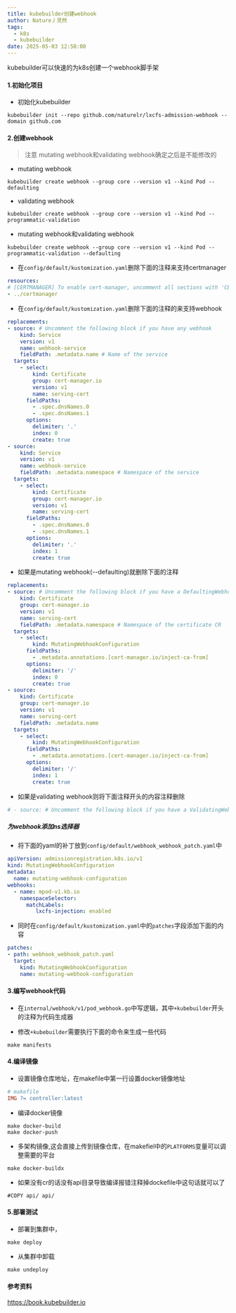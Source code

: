 ```yaml
---
title: kubebuilder创建webhook
author: Nature丿灵然
tags:
  - k8s
  - kubebuilder
date: 2025-05-03 12:58:00
---
```

kubebuilder可以快速的为k8s创建一个webhook脚手架

<!--more-->

#### 1.初始化项目

- 初始化kubebuilder

```shell
kubebuilder init --repo github.com/naturelr/lxcfs-admission-webhook --domain github.com
```

#### 2.创建webhook

> 注意 mutating webhook和validating webhook确定之后是不能修改的

- mutating webhook

```shell
kubebuilder create webhook --group core --version v1 --kind Pod --defaulting 
```

- validating webhook

```shell
kubebuilder create webhook --group core --version v1 --kind Pod --programmatic-validation
```

- mutating webhook和validating webhook

```shell
kubebuilder create webhook --group core --version v1 --kind Pod --programmatic-validation --defaulting
```

- 在`config/default/kustomization.yaml`删除下面的注释来支持certmanager

```yaml
resources:
# [CERTMANAGER] To enable cert-manager, uncomment all sections with 'CERTMANAGER'. 'WEBHOOK' components are required.
- ../certmanager
```

- 在`config/default/kustomization.yaml`删除下面的注释的来支持webhook

```yaml
replacements:
- source: # Uncomment the following block if you have any webhook
    kind: Service
    version: v1
    name: webhook-service
    fieldPath: .metadata.name # Name of the service
  targets:
    - select:
        kind: Certificate
        group: cert-manager.io
        version: v1
        name: serving-cert
      fieldPaths:
        - .spec.dnsNames.0
        - .spec.dnsNames.1
      options:
        delimiter: '.'
        index: 0
        create: true
- source:
    kind: Service
    version: v1
    name: webhook-service
    fieldPath: .metadata.namespace # Namespace of the service
  targets:
    - select:
        kind: Certificate
        group: cert-manager.io
        version: v1
        name: serving-cert
      fieldPaths:
        - .spec.dnsNames.0
        - .spec.dnsNames.1
      options:
        delimiter: '.'
        index: 1
        create: true
```

- 如果是mutating webhook(--defaulting)就删除下面的注释

```yaml
replacements:
- source: # Uncomment the following block if you have a DefaultingWebhook (--defaulting )
    kind: Certificate
    group: cert-manager.io
    version: v1
    name: serving-cert
    fieldPath: .metadata.namespace # Namespace of the certificate CR
  targets:
    - select:
        kind: MutatingWebhookConfiguration
      fieldPaths:
        - .metadata.annotations.[cert-manager.io/inject-ca-from]
      options:
        delimiter: '/'
        index: 0
        create: true
- source:
    kind: Certificate
    group: cert-manager.io
    version: v1
    name: serving-cert
    fieldPath: .metadata.name
  targets:
    - select:
        kind: MutatingWebhookConfiguration
      fieldPaths:
        - .metadata.annotations.[cert-manager.io/inject-ca-from]
      options:
        delimiter: '/'
        index: 1
        create: true
```

- 如果是validating webhook则将下面注释开头的内容注释删除

```yaml
# - source: # Uncomment the following block if you have a ValidatingWebhook (--programmatic-validation)
```

##### 为webhook添加ns选择器

- 将下面的yaml的补丁放到`config/default/webhook_webhook_patch.yaml`中

```yaml
apiVersion: admissionregistration.k8s.io/v1
kind: MutatingWebhookConfiguration
metadata:
  name: mutating-webhook-configuration
webhooks:
  - name: mpod-v1.kb.io
    namespaceSelector:
      matchLabels:
         lxcfs-injection: enabled
```

- 同时在`config/default/kustomization.yaml`中的`patches`字段添加下面的内容

```yaml
patches:
- path: webhook_webhook_patch.yaml
  target:
    kind: MutatingWebhookConfiguration
    name: mutating-webhook-configuration
```

#### 3.编写webhook代码

- 在`internal/webhook/v1/pod_webhook.go`中写逻辑，其中`+kubebuilder`开头的注释为代码生成器

- 修改`+kubebuilder`需要执行下面的命令来生成一些代码

```shell
make manifests
```

#### 4.编译镜像

- 设置镜像仓库地址，在makefile中第一行设置docker镜像地址

```makefile
# makefile
IMG ?= controller:latest
```

- 编译docker镜像

```shell
make docker-build 
make docker-push
```

- 多架构镜像,这会直接上传到镜像仓库，在makefiel中的`PLATFORMS`变量可以调整需要的平台

```shell
make docker-buildx
```

- 如果没有cr的话没有api目录导致编译报错注释掉dockefile中这句话就可以了

```shell
#COPY api/ api/
```

#### 5.部署测试

- 部署到集群中，

```shell
make deploy
```

- 从集群中卸载

```shell
make undeploy
```

#### 参考资料

<https://book.kubebuilder.io>
